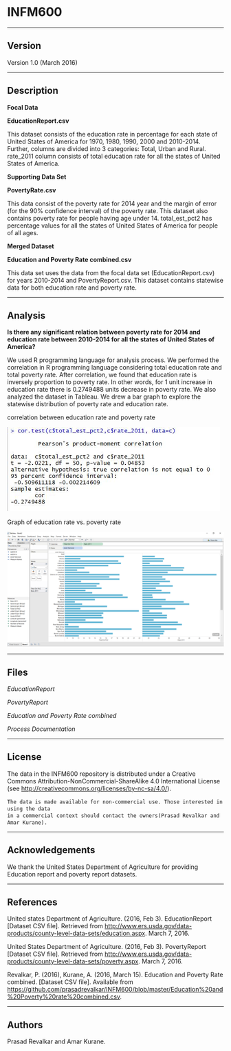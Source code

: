 # INFM600
-------
Version
-------

Version 1.0 (March 2016)

-----------
Description
-----------

**Focal Data**

**EducationReport.csv**

This dataset consists of the education rate in percentage for each state of United States of America for 1970, 1980, 1990, 2000 and 2010-2014. Further, columns are divided into 3 categories: Total, Urban and Rural. rate_2011 column consists of total education rate for all the states of United States of America.


**Supporting Data Set**

**PovertyRate.csv**

This data consist of the poverty rate for 2014 year and the margin of error (for the 90% confidence interval) of the poverty rate. This dataset also contains poverty rate for people having age under 14. total_est_pct2 has percentage values for all the states of United States of America for people of all ages.


**Merged Dataset**

**Education and Poverty Rate combined.csv**

This data set uses the data from the focal data set (EducationReport.csv) for years 2010-2014 and PovertyReport.csv. This dataset contains statewise data for both education rate and poverty rate.

---------------
Analysis
---------------

**Is there any significant relation between poverty rate for 2014 and education rate between 2010-2014 for all the states of United States of America?**

We used R programming language for analysis process. We performed the correlation in R programming language considering total education rate and total poverty rate. After correlation, we found that education rate is inversely proportion to poverty rate. In other words, for 1 unit increase in education rate there is 0.2749488 units decrease in poverty rate. We also analyzed the dataset in Tableau. We drew a bar graph to explore the statewise distribution of poverty rate and education rate. 

correlation between education rate and poverty rate

![alt tag](https://github.com/prasadrevalkar/INFM600/blob/master/correlation%20between%20education%20rate%20and%20poverty%20rate.jpg)

Graph of education rate vs. poverty rate

![alt tag](https://github.com/prasadrevalkar/INFM600/blob/master/Graph%20of%20education%20rate%20vs.%20poverty%20rate.png)

-----
Files
-----

*EducationReport*

*PovertyReport*

*Education and Poverty Rate combined*

*Process Documentation*

------- 
License
-------

The data in the INFM600 repository is distributed under a Creative Commons 
Attribution-NonCommercial-ShareAlike 4.0 International License (see 
http://creativecommons.org/licenses/by-nc-sa/4.0/).
   
	The data is made available for non-commercial use. Those interested in using the data 
   	in a commercial context should contact the owners(Prasad Revalkar and Amar Kurane).

----------------
Acknowledgements
----------------

   We thank the United States Department of Agriculture for providing Education report and poverty report datasets.

----------
References
----------

United states Department of Agriculture. (2016, Feb 3). EducationReport [Dataset CSV file]. Retrieved from http://www.ers.usda.gov/data-products/county-level-data-sets/education.aspx. March 7, 2016.

United States Department of Agriculture. (2016, Feb 3). PovertyReport [Dataset CSV file]. Retrieved from http://www.ers.usda.gov/data-products/county-level-data-sets/poverty.aspx. March 7, 2016.

Revalkar, P. (2016), Kurane, A. (2016, March 15). Education and Poverty Rate combined. [Dataset CSV file]. Available from https://github.com/prasadrevalkar/INFM600/blob/master/Education%20and%20Poverty%20rate%20combined.csv.


-------
Authors
-------

Prasad Revalkar and Amar Kurane.
